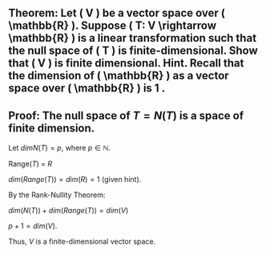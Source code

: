 ## Theorem: Let \( V \) be a vector space over \( \mathbb{R} \). Suppose \( T: V \rightarrow \mathbb{R} \) is a linear transformation such that the null space of \( T \) is finite-dimensional. Show that \( V \) is finite dimensional. Hint. Recall that the dimension of \( \mathbb{R} \) as a vector space over \( \mathbb{R} \) is 1 .


## Proof: The null space of $T = N(T)$ is a space of finite dimension.

Let $dim N(T) = p$, where $p \in \mathbb{N}$.

Range($T$) = $R$
 
$dim (Range(T)) = dim(R) = 1$ (given hint).

By the Rank-Nullity Theorem:

$dim(N(T)) + dim(Range(T)) = dim(V)$

$p + 1 = dim(V)$.

Thus, $V$ is a finite-dimensional vector space. 
